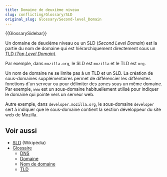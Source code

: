 ```yaml
---
title: Domaine de deuxième niveau
slug: conflicting/Glossary/SLD
original_slug: Glossary/Second-level_Domain
---
```


{{GlossarySidebar}}

Un domaine de deuxième niveau ou un SLD (<i lang="en">Second Level Domain</i>) est la partie du nom de domaine qui est hiérarchiquement directement sous un [TLD (<i lang="en">Top Level Domain</i>)](/fr/docs/Glossary/TLD).

Par exemple, dans `mozilla.org`, le SLD est `mozilla` et le TLD est `org`.

Un nom de domaine ne se limite pas à un TLD et un SLD. La création de sous-domaines supplémentaires permet de différencier les différentes fonctions d'un serveur ou pour délimiter des zones sous un même domaine. Par exemple, `www` est un sous-domaine habituellement utilisé pour indiquer le domaine qui pointe vers un serveur web.

Autre exemple, dans `developer.mozilla.org`, le sous-domaine `developer` sert à indiquer que le sous-domaine contient la section développeur du site web de Mozilla.

## Voir aussi

- [SLD](https://fr.wikipedia.org/wiki/Domaine_de_deuxième_niveau) (Wikipédia)
- [Glossaire](/fr/docs/Glossary)
  - [DNS](/fr/docs/Glossary/DNS)
  - [Domaine](/fr/docs/Glossary/Domain)
  - [Nom de domaine](/fr/docs/Glossary/Domain_name)
  - [TLD](/fr/docs/Glossary/TLD)
